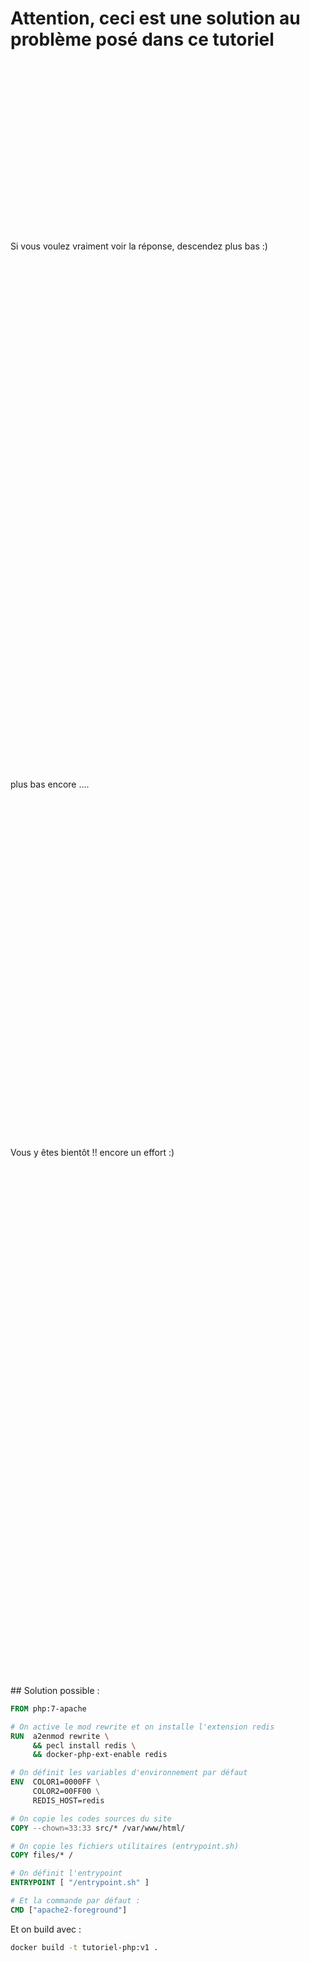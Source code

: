 # Attention, ceci est une solution au problème posé dans ce tutoriel

<br><br><br><br><br><br><br><br><br><br><br><br><br><br><br><br>

Si vous voulez vraiment voir la réponse, descendez plus bas :)

<br><br><br><br><br><br><br><br><br><br><br><br><br><br><br><br><br><br><br><br><br><br><br><br><br><br><br><br><br><br><br><br><br><br><br><br><br><br><br><br><br><br><br><br><br><br><br><br>

plus bas encore ....

<br><br><br><br><br><br><br><br><br><br><br><br><br><br><br><br><br><br><br><br><br><br><br><br><br><br><br><br><br><br><br><br>

Vous y êtes bientôt !! encore un effort :)

<br><br><br><br><br><br><br><br><br><br><br><br><br><br><br><br><br><br><br><br><br><br><br><br><br><br><br><br><br><br><br><br><br><br><br><br><br><br><br><br><br><br><br><br><br><br><br><br>

## Solution possible :

```dockerfile
FROM php:7-apache

# On active le mod rewrite et on installe l'extension redis
RUN  a2enmod rewrite \
     && pecl install redis \
     && docker-php-ext-enable redis

# On définit les variables d'environnement par défaut
ENV  COLOR1=0000FF \
     COLOR2=00FF00 \
     REDIS_HOST=redis

# On copie les codes sources du site
COPY --chown=33:33 src/* /var/www/html/

# On copie les fichiers utilitaires (entrypoint.sh)
COPY files/* /

# On définit l'entrypoint
ENTRYPOINT [ "/entrypoint.sh" ]

# Et la commande par défaut :
CMD ["apache2-foreground"]
```

Et on build avec : 

```bash
docker build -t tutoriel-php:v1 .
```

